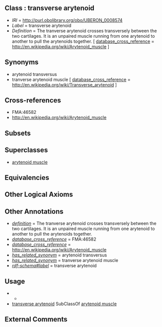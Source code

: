 
## Class : transverse arytenoid

 * *IRI* = http://purl.obolibrary.org/obo/UBERON_0008574
 * *Label* = transverse arytenoid
 * *Definition* = The tranverse arytenoid crosses transversely between the two cartilages. It is an unpaired muscle running from one arytenoid to another to pull the arytenoids together. [ [database_cross_reference](../../ef/oboInOwl#hasDbXref.md) = http://en.wikipedia.org/wiki/Arytenoid_muscle ]

## Synonyms

 * arytenoid transversus
 * tranverse arytenoid muscle [ [database_cross_reference](../../ef/oboInOwl#hasDbXref.md) = http://en.wikipedia.org/wiki/Transverse_arytenoid ]

## Cross-references

 * FMA:46582
 * http://en.wikipedia.org/wiki/Arytenoid_muscle

## Subsets


## Superclasses

 * [arytenoid muscle](../../UBERON/58/UBERON_0010958.md)

## Equivalencies


## Other Logical Axioms


## Other Annotations

 * *[definition](../../IAO/15/IAO_0000115.md)* = The tranverse arytenoid crosses transversely between the two cartilages. It is an unpaired muscle running from one arytenoid to another to pull the arytenoids together.
 * *[database_cross_reference](../../ef/oboInOwl#hasDbXref.md)* = FMA:46582
 * *[database_cross_reference](../../ef/oboInOwl#hasDbXref.md)* = http://en.wikipedia.org/wiki/Arytenoid_muscle
 * *[has_related_synonym](../../ym/oboInOwl#hasRelatedSynonym.md)* = arytenoid transversus
 * *[has_related_synonym](../../ym/oboInOwl#hasRelatedSynonym.md)* = tranverse arytenoid muscle
 * *[rdf-schema#label](../../el/rdf-schema#label.md)* = transverse arytenoid

## Usage

 * -
 * [transverse arytenoid](../../UBERON/74/UBERON_0008574.md) SubClassOf [arytenoid muscle](../../UBERON/58/UBERON_0010958.md)

## External Comments


